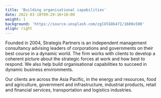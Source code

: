 ```yaml
---
title: 'Building organisational capabilities'
date: 2022-03-10T09:29:16+10:00
weight: 1
background: 'https://source.unsplash.com/zglUlG8k47I/1600x500'
align: right
---
```


Founded in 2004, Strategis Partners is an independent management consultancy advising leaders of corporations and governments on their best course in a dynamic world. The firm works with clients to develop a coherent picture about the strategic forces at work and how best to respond. We also help build organisational capabilities to succeed in dynamic business environments.

Our clients are across the Asia Pacific, in the energy and resources, food and agriculture, government and infrastructure, industrial products, retail and financial services, transportation and logistics industries.

